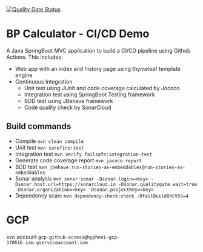 [![Quality Gate Status](https://sonarcloud.io/api/project_badges/measure?project=hypheni_spring-bpcalc&metric=alert_status)](https://sonarcloud.io/summary/new_code?id=hypheni_spring-bpcalc)

# BP Calculator - CI/CD Demo
A Java SpringBoot MVC application to build a CI/CD pipeline using Github Actions. This includes:

- Web app with an index and history page using thymeleaf template engine
- Continuous Integration
    - Unit test using JUnit and code coverage calculated by Jococo
    - Integration test using SpringBoot Testing framework
    - BDD test using JBehave framework
    - Code quality check by SonarCloud

## Build commands
- Compile `mvn clean compile`
- Unit test `mvn surefire:test`
- Integration test `mvn verify failsafe:integration-test`
- Generate code coverage report `mvn jacoco:report`
- BDD test `mvn jbehave:run-stories-as-embeddables@run-stories-as-embeddables`
- Sonar analysis `mvn sonar:sonar -Dsonar.login=<key> -Dsonar.host.url=https://sonarcloud.io -Dsonar.qualitygate.wait=true -Dsonar.organization=<key> -Dsonar.projectKey=<key>`
- Dependency scan: `mvn dependency-check:check -DfailBuildOnCVSS=4`

# GCP
svc account `gcp-github-access@hypheni-gcp-370616.iam.gserviceaccount.com`
